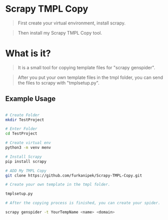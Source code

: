 # Scrapy TMPL Copy

> First create your virtual environment, install scrapy.

> Then install my Scrapy TMPL Copy tool.

# What is it?

> It is a small tool for copying template files for "scrapy genspider".

> After you put your own template files in the tmpl folder, you can send the files to scrapy with "tmplsetup.py".

## Example Usage

```bash

# Create Folder
mkdir TestProject

# Enter Folder
cd TestProject

# Create virtual env
python3 -m venv menv

# Install Scrapy
pip install scrapy

# ADD My TMPL Copy
git clone https://github.com/furkanipek/Scrapy-TMPL-Copy.git

# Create your own template in the tmpl folder.

tmplsetup.py

# After the copying process is finished, you can create your spider.

scrapy genspider -t YourTempName <name> <domain>

```
